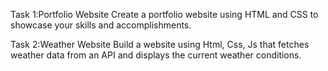Task 1:Portfolio Website 
Create a portfolio website using HTML and
CSS to showcase your skills and
accomplishments.

Task 2:Weather Website 
Build a website using Html, Css, Js that
fetches weather data from an API and
displays the current weather conditions.
